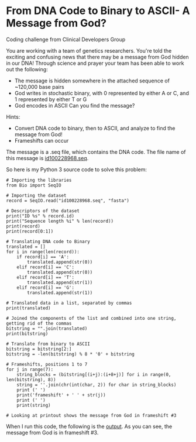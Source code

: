 # From DNA Code to Binary to ASCII- A Message from God?
Coding challenge from Clinical Developers Group

You are working with a team of genetics researchers. You're told the exciting and confusing news that there may be a message from God hidden in our DNA! Through science and prayer your team has been able to work out the following:
* The message is hidden somewhere in the attached sequence of ~120,000 base pairs
* God writes in stochastic binary, with 0 represented by either A or C, and 1 represented by either T or G
* God encodes in ASCII
Can you find the message?

Hints:
* Convert DNA code to binary, then to ASCII, and analyze to find the message from God!
* Frameshifts can occur

The message is a .seq file, which contains the DNA code. The file name of this message is [id100228968.seq](https://github.com/Carlo-Carandang/DNA-Code-to-Binary-to-ASCII/blob/master/id100228968.seq).

So here is my Python 3 source code to solve this problem:

```python3
# Importing the libraries
from Bio import SeqIO

# Importing the dataset
record = SeqIO.read("id100228968.seq", "fasta")

# Descriptors of the dataset
print("ID %s" % record.id)
print("Sequence length %i" % len(record))
print(record)
print(record[0:1])

# Translating DNA code to Binary
translated = []
for i in range(len(record)):
    if record[i] == 'A':
        translated.append(str(0))
    elif record[i] == 'C':
        translated.append(str(0))
    elif record[i] == 'T':
        translated.append(str(1))
    elif record[i] == 'G':
        translated.append(str(1))

# Translated data in a list, separated by commas
print(translated)

# Joined the components of the list and combined into one string, getting rid of the commas
bitstring = "".join(translated)
print(bitstring)

# Translate from binary to ASCII
bitstring = bitstring[2:]
bitstring = -len(bitstring) % 8 * '0' + bitstring

# Frameshifts, positions 1 to 7
for j in range(7):
    string_blocks = (bitstring[(i+j):(i+8+j)] for i in range(0, len(bitstring), 8))
    string = ''.join(chr(int(char, 2)) for char in string_blocks)
    print (' ')
    print('frameshift' + ' ' + str(j))
    print (' ')
    print(string)
    
# Looking at printout shows the message from God in frameshift #3
```
When I run this code, the following is the [output](https://github.com/Carlo-Carandang/DNA-Code-to-Binary-to-ASCII/blob/master/decoder_output.html). As you can see, the message from God is in frameshift #3.
